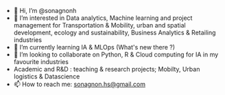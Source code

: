 - 👋 Hi, I’m @sonagnonh
- 👀 I’m interested in Data analytics, Machine learning and project management for Transportation & Mobility, urban and spatial development, ecology and sustainability, Business Analytics & Retailing  industries
-  🌱 I’m currently learning IA & MLOps (What's new there  ?)
- 💞️ I’m looking to collaborate on Python, R & Cloud computing for IA in my favourite industries
- Academic and R&D : teaching & research projects; Mobilty, Urban logistics & Datascience
- 📫 How to reach me: sonagnon.hs@gmail.com


